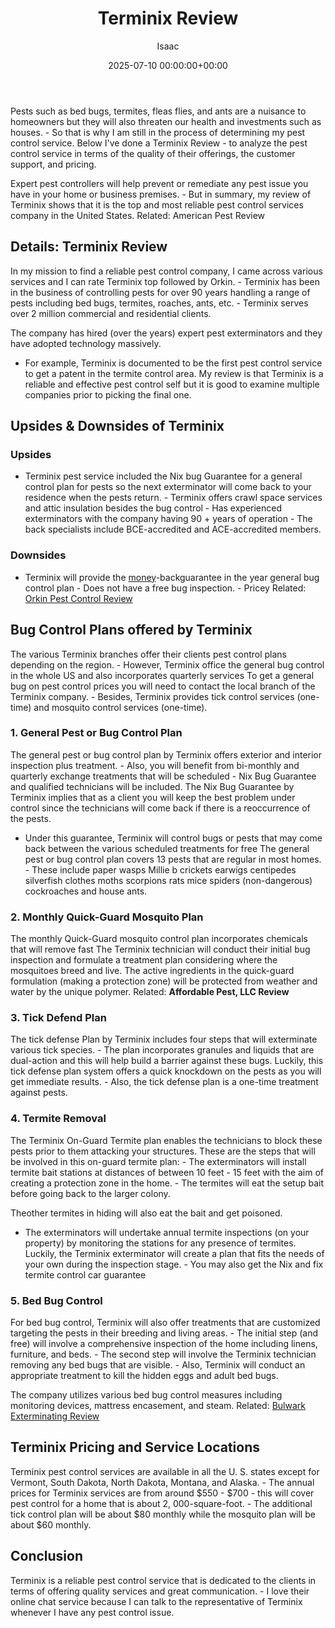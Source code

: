 ﻿---
title: Terminix Review
description: Pests such as bed bugs, termites, fleas flies, and ants are a nuisance to homeowners but they will also threaten our health and investments such as houses. -...
slug: /terminix-review/
date: 2025-07-10 00:00:00+00:00
lastmod: 2025-07-10 00:00:00+03:00
author: Isaac
categories:
- Exterminators
tags:
- exterminators
- terminix
- money
layout: post
---

Pests such as bed bugs, termites, fleas flies, and ants are a nuisance to homeowners but they will also threaten our health and investments such as houses. - So that is why I am still in the process of determining my pest control service. Below I've done a Terminix Review - to analyze the pest control service in terms of the quality of their offerings, the customer support, and pricing.

Expert pest controllers will help prevent or remediate any pest issue you have in your home or business premises. - But in summary, my review of Terminix shows that it is the top and most reliable pest control services company in the United States. Related: American Pest Review

##  Details: Terminix Review

In my mission to find a reliable pest control company, I came across various services and I can rate Terminix top followed by Orkin. - Terminix has been in the business of controlling pests for over 90 years handling a range of pests including bed bugs, termites, roaches, ants, etc. - Terminix serves over 2 million commercial and residential clients.

The company has hired (over the years) expert pest exterminators and they have adopted technology massively.

- For example, Terminix is documented to be the first pest control service to get a patent in the termite control area. My review is that Terminix is a reliable and effective pest control self but it is good to examine multiple companies prior to picking the final one.

##  Upsides & Downsides of Terminix

###  Upsides

- Terminix pest service included the Nix bug Guarantee for a general control plan for pests so the next exterminator will come back to your residence when the pests return. - Terminix offers crawl space services and attic insulation besides the bug control - Has experienced exterminators with the company having 90 + years of operation - The back specialists include BCE-accredited and ACE-accredited members.

###  Downsides

- Terminix will provide the [money](https://pestpolicy.com/best-automotive-paint-for-the-money/)-backguarantee in the year general bug control plan - Does not have a free bug inspection. - Pricey Related: [Orkin Pest Control Review](https://pestpolicy.com/orkin-pest-control-review/)

##  Bug Control Plans offered by Terminix

The various Terminix branches offer their clients pest control plans depending on the region. - However, Terminix office the general bug control in the whole US and also incorporates quarterly services To get a general bug on pest control prices you will need to contact the local branch of the Terminix company. - Besides, Terminix provides tick control services (one-time) and mosquito control services (one-time).

###  1. General Pest or Bug Control Plan

The general pest or bug control plan by Terminix offers exterior and interior inspection plus treatment. - Also, you will benefit from bi-monthly and quarterly exchange treatments that will be scheduled - Nix Bug Guarantee and qualified technicians will be included. The Nix Bug Guarantee by Terminix implies that as a client you will keep the best problem under control since the technicians will come back if there is a reoccurrence of the pests.

- Under this guarantee, Terminix will control bugs or pests that may come back between the various scheduled treatments for free The general pest or bug control plan covers 13 pests that are regular in most homes. - These include paper wasps Millie b crickets earwigs centipedes silverfish clothes moths scorpions rats mice spiders (non-dangerous) cockroaches and house ants.

###  2. Monthly Quick-Guard Mosquito Plan

The monthly Quick-Guard mosquito control plan incorporates chemicals that will remove fast The Terminix technician will conduct their initial bug inspection and formulate a treatment plan considering where the mosquitoes breed and live. The active ingredients in the quick-guard formulation (making a protection zone) will be protected from weather and water by the unique polymer. Related: **Affordable Pest, LLC Review**

###  3. Tick Defend Plan

The tick defense Plan by Terminix includes four steps that will exterminate various tick species. - The plan incorporates granules and liquids that are dual-action and this will help build a barrier against these bugs. Luckily, this tick defense plan system offers a quick knockdown on the pests as you will get immediate results. - Also, the tick defense plan is a one-time treatment against pests.

###  4. Termite Removal

The Terminix On-Guard Termite plan enables the technicians to block these pests prior to them attacking your structures. These are the steps that will be involved in this on-guard termite plan: - The exterminators will install termite bait stations at distances of between 10 feet - 15 feet with the aim of creating a protection zone in the home. - The termites will eat the setup bait before going back to the larger colony.

Theother termites in hiding will also eat the bait and get poisoned.

- The exterminators will undertake annual termite inspections (on your property) by monitoring the stations for any presence of termites. Luckily, the Terminix exterminator will create a plan that fits the needs of your own during the inspection stage. - You may also get the Nix and fix termite control car guarantee

###  5. Bed Bug Control

For bed bug control, Terminix will also offer treatments that are customized targeting the pests in their breeding and living areas. - The initial step (and free) will involve a comprehensive inspection of the home including linens, furniture, and beds. - The second step will involve the Terminix technician removing any bed bugs that are visible. - Also, Terminix will conduct an appropriate treatment to kill the hidden eggs and adult bed bugs.

The company utilizes various bed bug control measures including monitoring devices, mattress encasement, and steam. Related: [Bulwark Exterminating Review](https://pestpolicy.com/bulwark-exterminating-review/)

##  Terminix Pricing and Service Locations

Terminix pest control services are available in all the U. S. states except for Vermont, South Dakota, North Dakota, Montana, and Alaska. - The annual prices for Terminix services are from around $550 - $700 - this will cover pest control for a home that is about 2, 000-square-foot. - The additional tick control plan will be about $80 monthly while the mosquito plan will be about $60 monthly.

##  Conclusion

Terminix is a reliable pest control service that is dedicated to the clients in terms of offering quality services and great communication. - I love their online chat service because I can talk to the representative of Terminix whenever I have any pest control issue.


